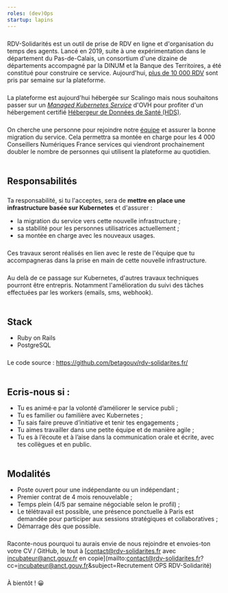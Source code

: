 ```yaml
---
roles: (dev)Ops
startup: lapins
---
```


RDV-Solidarités est un outil de prise de RDV en ligne et d'organisation du temps des agents. Lancé en 2019, suite à une expérimentation dans le département du Pas-de-Calais, un consortium d'une dizaine de départements accompagné par la DINUM et la Banque des Territoires, a été constitué pour construire ce service. Aujourd'hui, [plus de 10 000 RDV](https://www.rdv-solidarites.fr/stats) sont pris par semaine sur la plateforme.

La plateforme est aujourd'hui hébergée sur Scalingo mais nous souhaitons passer sur un [_Managed Kubernetes Service_](https://www.ovhcloud.com/fr/public-cloud/kubernetes/) d'OVH pour profiter d'un hébergement certifié [Hébergeur de Données de Santé (HDS)](https://www.ovhcloud.com/fr/enterprise/certification-conformity/hds/).

On cherche une personne pour rejoindre notre [équipe](https://beta.gouv.fr/startups/lapins.html) et assurer la bonne migration du service.
Cela permettra sa montée en charge pour les 4 000 Conseillers Numériques France services qui viendront prochainement doubler le nombre de personnes qui utilisent la plateforme au quotidien.
<!--more-->

<style type="text/css">
p {
      margin: 1.5rem 0 0 0;
}

h2, h3 {
      margin: 3rem 0 1rem 0;
}
</style>


## Responsabilités

Ta responsabilité, si tu l'acceptes, sera de **mettre en place une infrastructure basée sur Kubernetes** et d'assurer :

- la migration du service vers cette nouvelle infrastructure ;
- sa stabilité pour les personnes utilisatrices actuellement ; 
- sa montée en charge avec les nouveaux usages.

Ces travaux seront réalisés en lien avec le reste de l'équipe que tu accompagneras dans la prise en main de cette nouvelle infrastructure.

Au delà de ce passage sur Kubernetes, d'autres travaux techniques pourront être entrepris.
Notamment l'amélioration du suivi des tâches effectuées par les workers (emails, sms, webhook).


## Stack

- Ruby on Rails
- PostgreSQL

Le code source : https://github.com/betagouv/rdv-solidarites.fr/


## Ecris-nous si :

- Tu es animé·e par la volonté d’améliorer le service publi ;
- Tu es familier ou familière avec Kubernetes ;
- Tu sais faire preuve d’initiative et tenir tes engagements ; 
- Tu aimes travailler dans une petite équipe et de manière agile ;
- Tu es à l’écoute et à l’aise dans la communication orale et écrite, avec tes collègues et en public.


## Modalités

- Poste ouvert pour une indépendante ou un indépendant ;
- Premier contrat de 4 mois renouvelable ;
- Temps plein (4/5 par semaine négociable selon le profil) ;
- Le télétravail est possible, une présence ponctuelle à Paris est demandée pour participer aux sessions stratégiques et collaboratives ;
- Démarrage dès que possible.

Raconte-nous pourquoi tu aurais envie de nous rejoindre et envoies-ton votre CV / GitHub, le tout à [contact@rdv-solidarites.fr avec incubateur@anct.gouv.fr en copie](mailto:contact@rdv-solidarites.fr?cc=incubateur@anct.gouv.fr&subject=Recrutement OPS RDV-Solidarité)

À bientôt ! 😀

